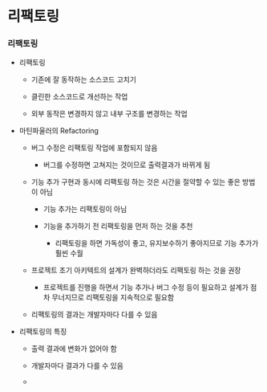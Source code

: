 # 리팩토링

### 리팩토링

- 리팩토링
  
  - 기존에 잘 동작하는 소스코드 고치기
  
  - 클린한 소스코드로 개선하는 작업
  
  - 외부 동작은 변경하지 않고 내부 구조를 변경하는 작업

- 마틴파울러의 Refactoring
  
  - 버그 수정은 리팩토링 작업에 포함되지 않음
    
    - 버그를 수정하면 고쳐지는 것이므로 출력결과가 바뀌게 됨
  
  - 기능 추가 구현과 동시에 리팩토링 하는 것은 시간을 절약할 수 있는 좋은 방법이 아님
    
    - 기능 추가는 리팩토링이 아님
    
    - 기능을 추가하기 전 리팩토링을 먼저 하는 것을 추천
      
      - 리팩토링을 하면 가독성이 좋고, 유지보수하기 좋아지므로 기능 추가가 훨씬 수월
  
  - 프로젝트 초기 아키텍트의 설계가 완벽하더라도 리팩토링 하는 것을 권장
    
    - 프로젝트를 진행을 하면서 기능 추가나 버그 수정 등이 필요하고 설계가 점차 무너지므로 리팩토링을 지속적으로 필요함
  
  - 리팩토링의 결과는 개발자마다 다를 수 있음

- 리팩토링의 특징
  
  - 출력 결과에 변화가 없어야 함
  
  - 개발자마다 결과가 다를 수 있음
  
  - 
